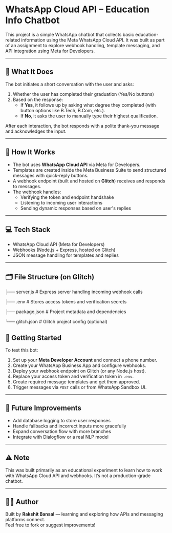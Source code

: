# WhatsApp Cloud API – Education Info Chatbot

This project is a simple WhatsApp chatbot that collects basic education-related information using the Meta WhatsApp Cloud API. It was built as part of an assignment to explore webhook handling, template messaging, and API integration using Meta for Developers.

---

## 📌 What It Does

The bot initiates a short conversation with the user and asks:

1. Whether the user has completed their graduation (Yes/No buttons)
2. Based on the response:
   - If **Yes**, it follows up by asking what degree they completed (with button options like B.Tech, B.Com, etc.).
   - If **No**, it asks the user to manually type their highest qualification.

After each interaction, the bot responds with a polite thank-you message and acknowledges the input.

---

## 🔧 How It Works

- The bot uses **WhatsApp Cloud API** via Meta for Developers.
- Templates are created inside the Meta Business Suite to send structured messages with quick-reply buttons.
- A webhook endpoint (built and hosted on **Glitch**) receives and responds to messages.
- The webhook handles:
  - Verifying the token and endpoint handshake
  - Listening to incoming user interactions
  - Sending dynamic responses based on user's replies

---

## 💻 Tech Stack

- WhatsApp Cloud API (Meta for Developers)
- Webhooks (Node.js + Express, hosted on Glitch)
- JSON message handling for templates and replies

---

## 🗂️ File Structure (on Glitch)

├── server.js # Express server handling incoming webhook calls

├── .env # Stores access tokens and verification secrets

├── package.json # Project metadata and dependencies

└── glitch.json # Glitch project config (optional)


## 🚀 Getting Started

To test this bot:

1. Set up your **Meta Developer Account** and connect a phone number.
2. Create your WhatsApp Business App and configure webhooks.
3. Deploy your webhook endpoint on Glitch (or any Node.js host).
4. Replace your access token and verification token in `.env`.
5. Create required message templates and get them approved.
6. Trigger messages via `POST` calls or from WhatsApp Sandbox UI.

---

## 🌱 Future Improvements

- Add database logging to store user responses
- Handle fallbacks and incorrect inputs more gracefully
- Expand conversation flow with more branches
- Integrate with Dialogflow or a real NLP model

---

## ⚠️ Note

This was built primarily as an educational experiment to learn how to work with WhatsApp Cloud API and webhooks. It’s not a production-grade chatbot.

---

## 🧑‍💻 Author

Built by **Rakshit Bansal** — learning and exploring how APIs and messaging platforms connect.  
Feel free to fork or suggest improvements!


